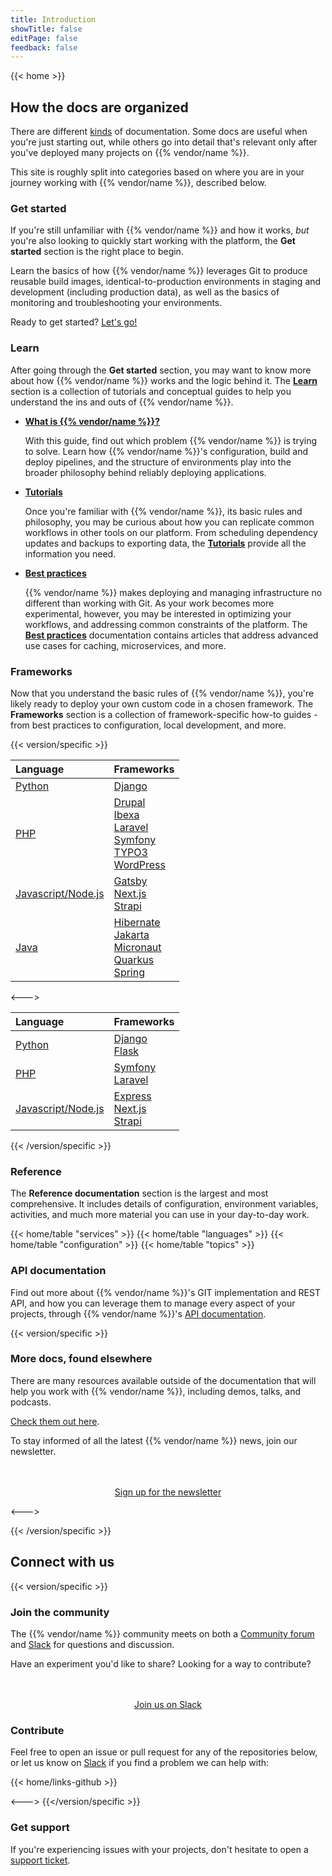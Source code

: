 ```yaml
---
title: Introduction
showTitle: false
editPage: false
feedback: false
---
```


{{< home >}}

## How the docs are organized

There are different [kinds](https://documentation.divio.com/) of documentation.
Some docs are useful when you're just starting out, 
while others go into detail that's relevant only after you've deployed many projects on {{% vendor/name %}}.

This site is roughly split into categories based on where you are in your journey working with {{% vendor/name %}}, described below.

### Get started

If you're still unfamiliar with {{% vendor/name %}} and how it works, _but_ you're also looking to quickly start working with the platform, the **Get started** section is the right place to begin.

Learn the basics of how {{% vendor/name %}} leverages Git to produce reusable build images, identical-to-production environments in staging and development (including production data), as well as the basics of monitoring and troubleshooting your environments. 

Ready to get started? [Let's go!](/get-started/)

### Learn

After going through the **Get started** section, you may want to know more about how {{% vendor/name %}} works and the logic behind it. The **[Learn](/learn/_index.md)** section is a collection of tutorials and conceptual guides to help you understand the ins and outs of {{% vendor/name %}}.

- [**What is {{% vendor/name %}}?**](/learn/overview/_index.md)

    With this guide, find out which problem {{% vendor/name %}} is trying to solve.
    Learn how {{% vendor/name %}}'s configuration, build and deploy pipelines, and the structure of environments play into the broader philosophy behind reliably deploying applications.

- [**Tutorials**](/learn/tutorials/_index.md)

    Once you're familiar with {{% vendor/name %}}, its basic rules and philosophy, you may be curious about how you can replicate common workflows in other tools on our platform. 
    From scheduling dependency updates and backups to exporting data, the [**Tutorials**](/learn/tutorials/_index.md) provide all the information you need.

- [**Best practices**](/learn/bestpractices/_index.md)

    {{% vendor/name %}} makes deploying and managing infrastructure no different than working with Git.
    As your work becomes more experimental, however, you may be interested in optimizing your workflows, and addressing common constraints of the platform. 
    The [**Best practices**](/learn/bestpractices/_index.md) documentation contains articles that address advanced use cases for caching, microservices, and more.

### Frameworks

Now that you understand the basic rules of {{% vendor/name %}}, you're likely ready to deploy your own custom code in a chosen framework. 
The **Frameworks** section is a collection of framework-specific how-to guides - from best practices to configuration, local development, and more.

{{< version/specific >}}

| Language              | Frameworks |
| :----------------     | :------  |
| [Python](/languages/python/_index.md)                |   [Django](/guides/django/_index.md)  |
| [PHP](/languages/php/_index.md)                      |   [Drupal](/guides/drupal/_index.md)<br/>[Ibexa](/guides/ibexa/_index.md)<br/>[Laravel](/guides/laravel/_index.md)<br/>[Symfony](/guides/symfony/_index.md)<br/>[TYPO3](/guides/typo3/_index.md)<br/>[WordPress](/guides/wordpress/_index.md)   |
| [Javascript/Node.js](/languages/nodejs/_index.md)     |  [Gatsby](/guides/gatsby/_index.md)<br/>[Next.js](/guides/nextjs/_index.md)<br/>[Strapi](/guides/strapi/_index.md)  |
| [Java](/languages/java/_index.md)                  |  [Hibernate](/guides/hibernate/_index.md)<br/>[Jakarta](/guides/jakarta/_index.md)<br/>[Micronaut](/guides/micronaut/_index.md)<br/>[Quarkus](/guides/quarkus/_index.md)<br/>[Spring](/guides/spring/_index.md)  |

<--->

| Language              | Frameworks |
| :----------------     | :------  |
| [Python](/languages/python/_index.md)                |   [Django](/get-started/django/_index.md)<br/>[Flask](/get-started/flask/_index.md)  |
| [PHP](/languages/php/_index.md)                      |   [Symfony](/get-started/symfony/_index.md)<br/>[Laravel](/get-started/laravel/_index.md)   |
| [Javascript/Node.js](/languages/nodejs/_index.md)     |  [Express](/get-started/express/_index.md)<br/>[Next.js](/get-started/nextjs/_index.md)<br/>[Strapi](/get-started/strapi/_index.md)  |

{{< /version/specific >}}

### Reference

The **Reference documentation** section is the largest and most comprehensive. 
It includes details of configuration, environment variables, activities, and much more material you can use in your day-to-day work.

{{< home/table "services" >}}
{{< home/table "languages" >}}
{{< home/table "configuration" >}}
{{< home/table "topics" >}}

### API documentation

Find out more about {{% vendor/name %}}'s GIT implementation and REST API, and how you can leverage them to manage every aspect of your projects, through {{% vendor/name %}}'s [API documentation](https://api.platform.sh/docs/).

{{< version/specific >}}

<!-- For now, most of these links are only relevant to Platform.sh -->
### More docs, found elsewhere

There are many resources available outside of the documentation that will help you work with {{% vendor/name %}}, including demos, talks, and podcasts. 

[Check them out here](/learn/resources.md).

To stay informed of all the latest {{% vendor/name %}} news, join our newsletter.

<div style="margin-top: 3rem; text-align: center;">
    <a class="start-cta font-semibold text-sm xl:text-base px-4 py-2 bg-skye rounded text-white hover:bg-skye-dark focus:bg-skye-dark"
    href="https://platform.sh/preferences/" rel="noopener">Sign up for the newsletter</a>
</div>

<--->

<!-- TBD: white-label version when available -->

{{< /version/specific >}}


## Connect with us

{{< version/specific >}}
### Join the community

The {{% vendor/name %}} community meets on both a [Community forum](https://community.platform.sh) and [Slack](https://chat.platform.sh) for questions and discussion.

Have an experiment you'd like to share?
Looking for a way to contribute?

<div style="margin-top: 3rem; text-align: center;">
    <a class="start-cta font-semibold text-sm xl:text-base px-4 py-2 bg-skye rounded text-white hover:bg-skye-dark focus:bg-skye-dark"
    href="https://chat.platform.sh" rel="noopener">Join us on Slack</a>
</div>

### Contribute
Feel free to open an issue or pull request for any of the repositories below, or let us know on [Slack](https://chat.platform.sh) if you find a problem we can help with:

{{< home/links-github >}}

<--->
{{</version/specific >}}

### Get support

If you're experiencing issues with your projects, don't hesitate to open a [support ticket](/learn/overview/get-support).
